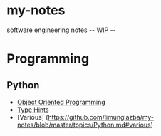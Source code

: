# my-notes
software engineering notes 
-- WIP --


# **Programming**
## **Python**
- [Object Oriented Programming](https://github.com/limunglazba/my-notes/blob/master/topics/Python.md#class-variables)
- [Type Hints](https://github.com/limunglazba/my-notes/blob/master/topics/Python.md#type-hints)
- [Various] (https://github.com/limunglazba/my-notes/blob/master/topics/Python.md#various)
